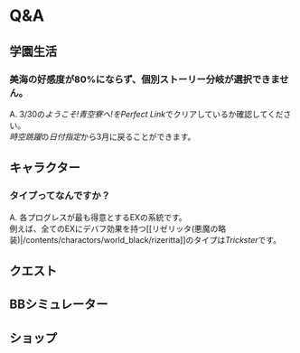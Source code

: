 # Q&A

## 学園生活

### 美海の好感度が80%にならず、個別ストーリー分岐が選択できません。
A. 3/30の*ようこそ!青空寮へ!*を*Perfect Link*でクリアしているか確認してください。  
*時空跳躍*の*日付指定*から3月に戻ることができます。  

## キャラクター

### タイプってなんですか？
A. 各プログレスが最も得意とするEXの系統です。  
例えば、全てのEXにデバフ効果を持つ[[リゼリッタ(悪魔の略装)|/contents/charactors/world_black/rizeritta]]のタイプは*Trickster*です。

## クエスト

### 

## BBシミュレーター

## ショップ